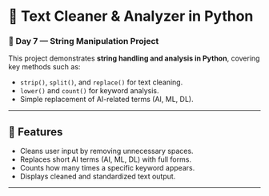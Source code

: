# 🧠 Text Cleaner & Analyzer in Python 

### 📅 Day 7 — String Manipulation Project 

This project demonstrates **string handling and analysis in Python**, covering key methods such as:
- `strip()`, `split()`, and `replace()` for text cleaning.
- `lower()` and `count()` for keyword analysis.
- Simple replacement of AI-related terms (AI, ML, DL).

---

## 🧩 Features
- Cleans user input by removing unnecessary spaces.
- Replaces short AI terms (AI, ML, DL) with full forms.
- Counts how many times a specific keyword appears.
- Displays cleaned and standardized text output.

---


